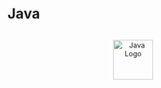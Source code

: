 # Java #
<br>
<div align="center">
    <img src="https://cdn-icons-png.flaticon.com/512/311/311334.png" alt="Java Logo" width="80" height="80">
</div>

